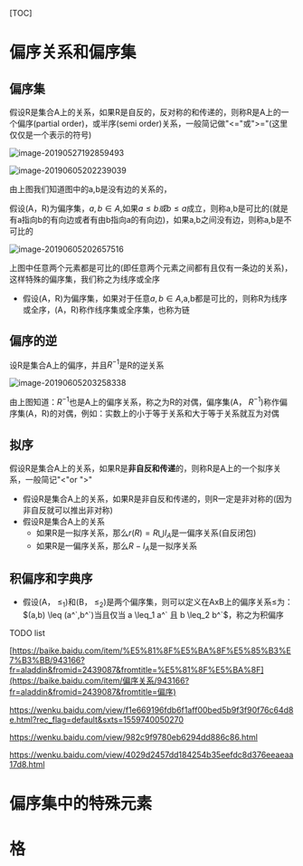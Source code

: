[TOC]

# 偏序关系和偏序集

## 偏序集

假设R是集合A上的关系，如果R是自反的，反对称的和传递的，则称R是A上的一个偏序(partial order)，或半序(semi order)关系，一般简记做"<="或">="(这里仅仅是一个表示的符号)

![image-20190527192859493](/Users/chenyansong/Documents/note/images/discrete_math/image-20190527192859493.png)



![image-20190605202239039](/Users/chenyansong/Documents/note/images/discrete_math/image-20190605202239039.png)

由上图我们知道图中的a,b是没有边的关系的，

假设(A，R)为偏序集，$a,b \in A$,如果$a \leq b或 b \leq a$成立，则称a,b是可比的(就是有a指向b的有向边或者有由b指向a的有向边)，如果a,b之间没有边，则称a,b是不可比的



![image-20190605202657516](/Users/chenyansong/Documents/note/images/discrete_math/image-20190605202657516.png)

上图中任意两个元素都是可比的(即任意两个元素之间都有且仅有一条边的关系)，这样特殊的偏序集，我们称之为线序或全序



* 假设(A，R)为偏序集，如果对于任意$a,b \in A$,a,b都是可比的，则称R为线序或全序，(A，R)称作线序集或全序集，也称为链



## 偏序的逆

设R是集合A上的偏序，并且$R^{-1}$是R的逆关系

![image-20190605203258338](/Users/chenyansong/Documents/note/images/discrete_math/image-20190605203258338.png)

由上图知道：$R^{-1}$也是A上的偏序关系，称之为R的对偶，偏序集(A， $R^{-1}$)称作偏序集(A，R)的对偶，例如：实数上的小于等于关系和大于等于关系就互为对偶



## 拟序

假设R是集合A上的关系，如果R是**非自反和传递**的，则称R是A上的一个拟序关系，一般简记"<"or ">"



* 假设R是集合A上的关系，如果R是非自反和传递的，则R一定是非对称的(因为非自反就可以推出非对称)
* 假设R是集合A上的关系
  * 如果R是一拟序关系，那么$r(R)=R \bigcup I_A$是一偏序关系(自反闭包)
  * 如果R是一偏序关系，那么$R-I_A$是一拟序关系



## 积偏序和字典序

* 假设(A， $\leq_1$)和(B， $\leq_2$)是两个偏序集，则可以定义在AxB上的偏序关系$\leq$为：$(a,b) \leq (a^`,b^`)当且仅当 a \leq_1 a^` 且 b \leq_2 b^`$，称之为积偏序







TODO list

[https://baike.baidu.com/item/%E5%81%8F%E5%BA%8F%E5%85%B3%E7%B3%BB/943166?fr=aladdin&fromid=2439087&fromtitle=%E5%81%8F%E5%BA%8F](https://baike.baidu.com/item/偏序关系/943166?fr=aladdin&fromid=2439087&fromtitle=偏序)

https://wenku.baidu.com/view/f1e669196fdb6f1aff00bed5b9f3f90f76c64d8e.html?rec_flag=default&sxts=1559740050270



https://wenku.baidu.com/view/982c9f9780eb6294dd886c86.html



https://wenku.baidu.com/view/4029d2457dd184254b35eefdc8d376eeaeaa17d8.html










# 偏序集中的特殊元素





# 格



